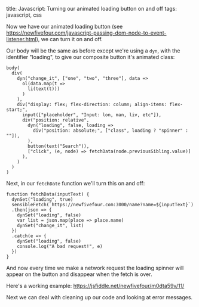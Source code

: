 title: Javascript: Turning our animated loading button on and off
tags: javascript, css

Now we have our animated loading button (see https://newfivefour.com/javascript-passing-dom-node-to-event-listener.html), we can turn it on and off.

Our body will be the same as before except we're using a `dyn`, with the identifier "loading", to give our composite button it's animated class:

```
body(
  div(
    dyn("change_it", ["one", "two", "three"], data =>
      ol(data.map(t =>
        li(text(t)))
      )
    ),
    div("display: flex; flex-direction: column; align-items: flex-start;",
      input(["placeholder", "Input: lon, man, liv, etc"]),
      div("position: relative", 
        dyn("loading", false, loading =>
          div("position: absolute;", ["class", loading ? "spinner" : ""]),
        ),
        button(text("Search")),
        ["click", (e, node) => fetchData(node.previousSibling.value)]
      ),
    )
  )
)
```

Next, in our `fetchDate` function we'll turn this on and off:

```
function fetchData(inputText) {
  dynSet("loading", true)
  sensibleFetch(`https://newfivefour.com:3000/name?name=${inputText}`)
  .then(json => {
    dynSet("loading", false)
    var list = json.map(place => place.name)
    dynSet("change_it", list)
  })
  .catch(e => {
    dynSet("loading", false)
    console.log("A bad request!", e)
  })
}
```

And now every time we make a network request the loading spinner will appear on the button and disappear when the fetch is over.

Here's a working example: https://jsfiddle.net/newfivefour/m0dta59v/11/

Next we can deal with cleaning up our code and looking at error messages.
